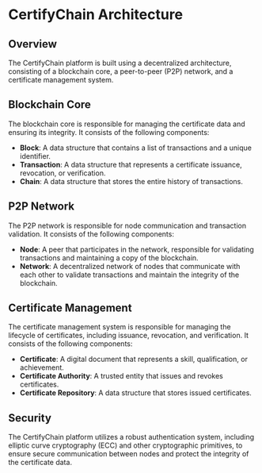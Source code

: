 CertifyChain Architecture
==========================

**Overview**
------------

The CertifyChain platform is built using a decentralized architecture, consisting of a blockchain core, a peer-to-peer (P2P) network, and a certificate management system.

**Blockchain Core**
-----------------

The blockchain core is responsible for managing the certificate data and ensuring its integrity. It consists of the following components:

* **Block**: A data structure that contains a list of transactions and a unique identifier.
* **Transaction**: A data structure that represents a certificate issuance, revocation, or verification.
* **Chain**: A data structure that stores the entire history of transactions.

**P2P Network**
-------------

The P2P network is responsible for node communication and transaction validation. It consists of the following components:

* **Node**: A peer that participates in the network, responsible for validating transactions and maintaining a copy of the blockchain.
* **Network**: A decentralized network of nodes that communicate with each other to validate transactions and maintain the integrity of the blockchain.

**Certificate Management**
-------------------------

The certificate management system is responsible for managing the lifecycle of certificates, including issuance, revocation, and verification. It consists of the following components:

* **Certificate**: A digital document that represents a skill, qualification, or achievement.
* **Certificate Authority**: A trusted entity that issues and revokes certificates.
* **Certificate Repository**: A data structure that stores issued certificates.

**Security**
------------

The CertifyChain platform utilizes a robust authentication system, including elliptic curve cryptography (ECC) and other cryptographic primitives, to ensure secure communication between nodes and protect the integrity of the certificate data.